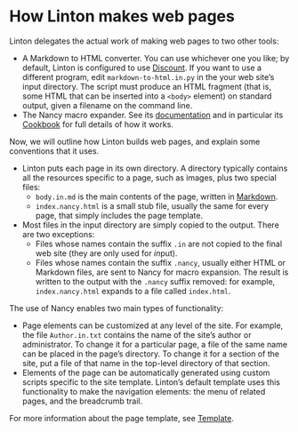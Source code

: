# How Linton makes web pages

Linton delegates the actual work of making web pages to two other tools:

+ A Markdown to HTML converter. You can use whichever one you like; by default, Linton is configured to use [Discount](http://www.pell.portland.or.us/~orc/Code/discount/). If you want to use a different program, edit `markdown-to-html.in.py` in the your web site’s input directory. The script must produce an HTML fragment (that is, some HTML that can be inserted into a `<body>` element) on standard output, given a filename on the command line.
+ The Nancy macro expander. See its [documentation](https://github.com/rrthomas/nancy/blob/main/README.md) and in particular its [Cookbook](https://github.com/rrthomas/nancy/blob/main/Cookbook.md) for full details of how it works.

Now, we will outline how Linton builds web pages, and explain some conventions that it uses.

+ Linton puts each page in its own directory. A directory typically contains all the resources specific to a page, such as images, plus two special files:
    + `body.in.md` is the main contents of the page, written in [Markdown](https://daringfireball.net/projects/markdown/).
    + `index.nancy.html` is a small stub file, usually the same for every page, that simply includes the page template.
+ Most files in the input directory are simply copied to the output. There are two exceptions:
    + Files whose names contain the suffix `.in` are not copied to the final web site (they are only used for *in*put).
    + Files whose names contain the suffix `.nancy`, usually either HTML or Markdown files, are sent to Nancy for macro expansion. The result is written to the output with the `.nancy` suffix removed: for example, `index.nancy.html` expands to a file called `index.html`.

The use of Nancy enables two main types of functionality:

+ Page elements can be customized at any level of the site. For example, the file `Author.in.txt` contains the name of the site’s author or administrator. To change it for a particular page, a file of the same name can be placed in the page’s directory. To change it for a section of the site, put a file of that name in the top-level directory of that section.
+ Elements of the page can be automatically generated using custom scripts specific to the site template. Linton’s default template uses this functionality to make the navigation elements: the menu of related pages, and the breadcrumb trail.

For more information about the page template, see [Template](../Template/index.html).